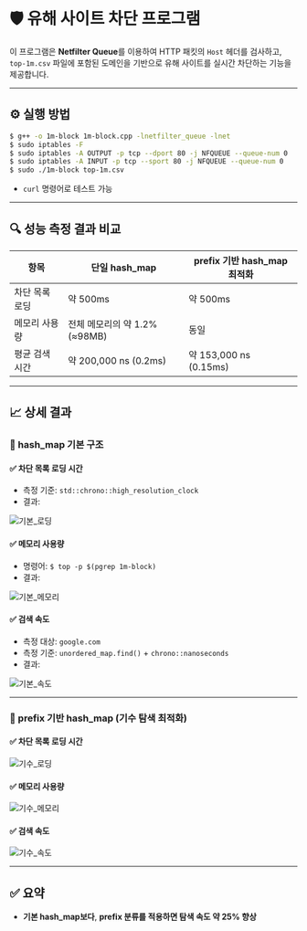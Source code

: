 # 🛡️ 유해 사이트 차단 프로그램

이 프로그램은 **Netfilter Queue**를 이용하여 HTTP 패킷의 `Host` 헤더를 검사하고,
`top-1m.csv` 파일에 포함된 도메인을 기반으로 유해 사이트를 실시간 차단하는 기능을 제공합니다.

---

## ⚙️ 실행 방법

```bash
$ g++ -o 1m-block 1m-block.cpp -lnetfilter_queue -lnet
$ sudo iptables -F
$ sudo iptables -A OUTPUT -p tcp --dport 80 -j NFQUEUE --queue-num 0
$ sudo iptables -A INPUT -p tcp --sport 80 -j NFQUEUE --queue-num 0
$ sudo ./1m-block top-1m.csv
```

- `curl` 명령어로 테스트 가능

---

## 🔍 성능 측정 결과 비교

| 항목           | 단일 hash_map              | prefix 기반 hash_map 최적화 |
|----------------|-----------------------------|------------------------------|
| 차단 목록 로딩 | 약 500ms                    | 약 500ms                     |
| 메모리 사용량  | 전체 메모리의 약 1.2% (≈98MB) | 동일                          |
| 평균 검색 시간 | 약 200,000 ns (0.2ms)       | 약 153,000 ns (0.15ms)       |

---

## 📈 상세 결과

### 🔹 hash_map 기본 구조

#### ✅ 차단 목록 로딩 시간
- 측정 기준: `std::chrono::high_resolution_clock`
- 결과:

![기본_로딩](https://github.com/user-attachments/assets/a7215f4e-e737-4664-a4ff-e6d06348ca91)

#### ✅ 메모리 사용량
- 명령어: `$ top -p $(pgrep 1m-block)`
- 결과:

![기본_메모리](https://github.com/user-attachments/assets/4ebe5c0c-1823-4a9b-af83-481512e6bcd8)

#### ✅ 검색 속도
- 측정 대상: `google.com`
- 측정 기준: `unordered_map.find()` + `chrono::nanoseconds`
- 결과:

![기본_속도](https://github.com/user-attachments/assets/67a57603-ca90-4cc9-a9d3-7dff892ad0a9)

---

### 🔹 prefix 기반 hash_map (기수 탐색 최적화)

#### ✅ 차단 목록 로딩 시간

![기수_로딩](https://github.com/user-attachments/assets/ba66e276-61a1-487b-aa5d-6c3b296ea80d)

#### ✅ 메모리 사용량

![기수_메모리](https://github.com/user-attachments/assets/d4536a33-ad7d-49d0-89d0-06c407867f4c)

#### ✅ 검색 속도

![기수_속도](https://github.com/user-attachments/assets/be04364f-90f3-4a21-9467-7289b534fc6a)

---

## ✅ 요약

- **기본 hash_map보다**, **prefix 분류를 적용하면 탐색 속도 약 25% 향상**
